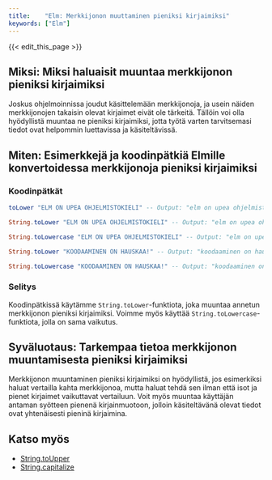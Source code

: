 ```yaml
---
title:    "Elm: Merkkijonon muuttaminen pieniksi kirjaimiksi"
keywords: ["Elm"]
---
```


{{< edit_this_page >}}

## Miksi: Miksi haluaisit muuntaa merkkijonon pieniksi kirjaimiksi

Joskus ohjelmoinnissa joudut käsittelemään merkkijonoja, ja usein näiden merkkijonojen takaisin olevat kirjaimet eivät ole tärkeitä. Tällöin voi olla hyödyllistä muuntaa ne pieniksi kirjaimiksi, jotta työtä varten tarvitsemasi tiedot ovat helpommin luettavissa ja käsiteltävissä.

## Miten: Esimerkkejä ja koodinpätkiä Elmille konvertoidessa merkkijonoja pieniksi kirjaimiksi

### Koodinpätkät

```Elm
toLower "ELM ON UPEA OHJELMISTOKIELI" -- Output: "elm on upea ohjelmistokieli"
```
```Elm
String.toLower "ELM ON UPEA OHJELMISTOKIELI" -- Output: "elm on upea ohjelmistokieli"
```
```Elm
String.toLowercase "ELM ON UPEA OHJELMISTOKIELI" -- Output: "elm on upea ohjelmistokieli"
```

```Elm
String.toLower "KOODAAMINEN ON HAUSKAA!" -- Output: "koodaaminen on hauskaa!"
```
```Elm
String.toLowercase "KOODAAMINEN ON HAUSKAA!" -- Output: "koodaaminen on hauskaa!"
```

### Selitys

Koodinpätkissä käytämme `String.toLower`-funktiota, joka muuntaa annetun merkkijonon pieniksi kirjaimiksi. Voimme myös käyttää `String.toLowercase`-funktiota, jolla on sama vaikutus.

## Syväluotaus: Tarkempaa tietoa merkkijonon muuntamisesta pieniksi kirjaimiksi

Merkkijonon muuntaminen pieniksi kirjaimiksi on hyödyllistä, jos esimerkiksi haluat vertailla kahta merkkijonoa, mutta haluat tehdä sen ilman että isot ja pienet kirjaimet vaikuttavat vertailuun. Voit myös muuntaa käyttäjän antaman syötteen pienenä kirjainmuotoon, jolloin käsiteltävänä olevat tiedot ovat yhtenäisesti pieninä kirjaimina.

## Katso myös

- [String.toUpper](https://package.elm-lang.org/packages/elm/core/latest/String#toUpper)
- [String.capitalize](https://package.elm-lang.org/packages/elm/core/latest/String#capitalize)